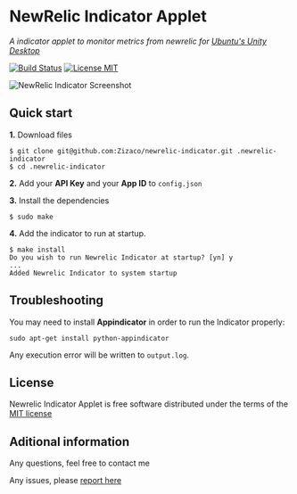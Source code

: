 # NewRelic Indicator Applet

_A indicator applet to monitor metrics from newrelic for [Ubuntu's Unity Desktop](https://unity.ubuntu.com/)_

[![Build Status](https://travis-ci.org/Zizaco/newrelic-indicator.svg?branch=master)](https://travis-ci.org/Zizaco/newrelic-indicator)
[![License MIT](http://img.shields.io/badge/license-MIT-blue.svg)](http://opensource.org/licenses/MIT)

![NewRelic Indicator Screenshot](https://dl.dropboxusercontent.com/u/12506137/libs_bundles/newrelic_indicator.png)

## Quick start

**1.** Download files

    $ git clone git@github.com:Zizaco/newrelic-indicator.git .newrelic-indicator
    $ cd .newrelic-indicator

**2.** Add your **API Key** and your **App ID** to `config.json`

**3.** Install the dependencies

    $ sudo make

**4.** Add the indicator to run at startup.

    $ make install
    Do you wish to run Newrelic Indicator at startup? [yn] y
    ...
    Added Newrelic Indicator to system startup

## Troubleshooting

You may need to install **Appindicator** in order to run the Indicator properly:

    sudo apt-get install python-appindicator

Any execution error will be written to `output.log`.

## License

Newrelic Indicator Applet is free software distributed under the terms of the [MIT license](http://opensource.org/licenses/MIT)

## Aditional information

Any questions, feel free to contact me

Any issues, please [report here](https://github.com/Zizaco/newrelic-indicator/issues)
